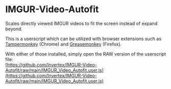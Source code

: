 # IMGUR-Video-Autofit
Scales directly viewed IMGUR videos to fit the screen instead of expand beyond.

This is a userscript which can be utilized with browser extensions such as [Tampermonkey](https://chrome.google.com/webstore/detail/tampermonkey/dhdgffkkebhmkfjojejmpbldmpobfkfo?hl=en) (Chrome) and [Greasemonkey](https://addons.mozilla.org/en-CA/firefox/addon/greasemonkey/) (Firefox).

With either of those installed, simply open the RAW version of the userscript file:</br>
 [https://github.com/Invertex/IMGUR-Video-Autofit/raw/main/IMGUR_Video_Autofit.user.js](https://github.com/Invertex/IMGUR-Video-Autofit/raw/main/IMGUR_Video_Autofit.user.js)
